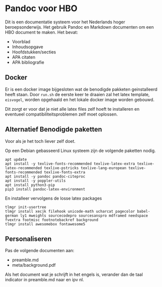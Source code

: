 # Pandoc voor HBO

Dit is een documentatie systeem voor het Nederlands hoger beroepsonderwijs. Het gebruik Pandoc en Markdown documenten om een HBO document te maken. Het bevat:

- Voorblad
- Inhoudsopgave
- Hoofdstukken/secties
- APA citaten
- APA bibliografie

## Docker

Er is een docker image bijgesloten wat de benodigde pakketen geinstalleerd heeft staan. Door `run.sh` de eerste keer te draaien zal het latex template, `eisvogel`, worden opgehaald en het lokale docker image worden gebouwd. 

Dit zorgt er voor dat je niet alle latex files zelf hoeft te installeren en eventueel compatibiliteitsproblemen zelf moet oplossen.

## Alternatief Benodigde paketten

Voor als je het toch liever zelf doet.

Op een Debian gebasseerd Linux systeem zijn de volgende paketten nodig.

```
apt update
apt install -y texlive-fonts-recommended texlive-latex-extra texlive-latex-recommended texlive-pstricks texlive-lang-european texlive-fonts-recommended texlive-fonts-extra
apt install -y pandoc pandoc-citeproc
apt install -y poppler-utils
apt install python3-pip
pip3 install pandoc-latex-environment
```

En installeer vervolgens de losse latex packages

```
tlmgr init-usertree
tlmgr install xecjk filehook unicode-math ucharcat pagecolor babel-german ly1 mweights sourcecodepro sourcesanspro mdframed needspace fvextra footmisc footnotebackref background
tlmgr install awesomebox fontawesome5
```

## Personaliseren

Pas de volgende documenten aan:

- preamble.md
- meta/background.pdf

Als het document wat je schrijft in het engels is, verander dan de taal indicator in preamble.md naar en ipv nl.
